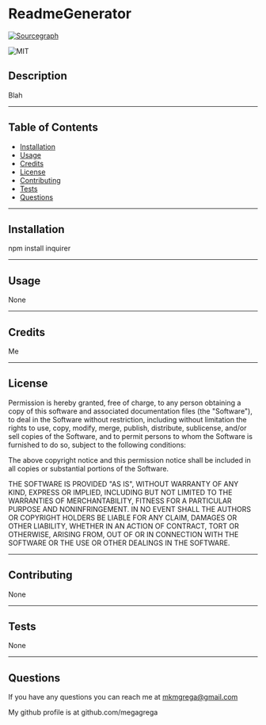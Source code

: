
# ReadmeGenerator

[![Sourcegraph](https://sourcegraph.com/github.com/megagrega/ReadmeGenerator/-/badge.svg)](https://sourcegraph.com/github.com/megagrega/ReadmeGenerator?badge)

![MIT](https://img.shields.io/badge/license-MIT-green)

## Description



Blah

---
        
## Table of Contents
        
* [Installation](#installation)
* [Usage](#usage)
* [Credits](#credits)
* [License](#license)
* [Contributing](#contributing)
* [Tests](#tests)
* [Questions](#questions)

---
        
## Installation
        
npm install inquirer

---
        
## Usage 
        
None

---
        
## Credits
        
Me

---
        
## License
        
Permission is hereby granted, free of charge, to any person obtaining a copy of this software and associated documentation files (the "Software"), to deal in the Software without restriction, including without limitation the rights to use, copy, modify, merge, publish, distribute, sublicense, and/or sell copies of the Software, and to permit persons to whom the Software is furnished to do so, subject to the following conditions:
        
The above copyright notice and this permission notice shall be included in all copies or substantial portions of the Software.
        
THE SOFTWARE IS PROVIDED "AS IS", WITHOUT WARRANTY OF ANY KIND, EXPRESS OR IMPLIED, INCLUDING BUT NOT LIMITED TO THE WARRANTIES OF MERCHANTABILITY, FITNESS FOR A PARTICULAR PURPOSE AND NONINFRINGEMENT. IN NO EVENT SHALL THE AUTHORS OR COPYRIGHT HOLDERS BE LIABLE FOR ANY CLAIM, DAMAGES OR OTHER LIABILITY, WHETHER IN AN ACTION OF CONTRACT, TORT OR OTHERWISE, ARISING FROM, OUT OF OR IN CONNECTION WITH THE SOFTWARE OR THE USE OR OTHER DEALINGS IN THE SOFTWARE.

---
        
## Contributing

        
None

---
        
## Tests
        
None

---
        
## Questions
        
If you have any questions you can reach me at mkmgrega@gmail.com

My github profile is at github.com/megagrega

